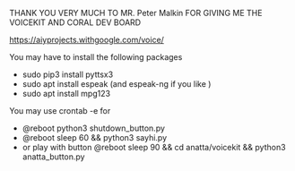 THANK YOU VERY MUCH TO MR. Peter Malkin FOR GIVING ME THE VOICEKIT AND CORAL DEV BOARD


https://aiyprojects.withgoogle.com/voice/



You may have to install the following packages


- sudo pip3 install pyttsx3
- sudo apt  install espeak  (and espeak-ng if you like )
- sudo apt  install mpg123


You may use crontab -e for

- @reboot python3 shutdown_button.py
- @reboot sleep 60 && python3 sayhi.py
- or play with button @reboot sleep 90 && cd anatta/voicekit && python3 anatta_button.py



